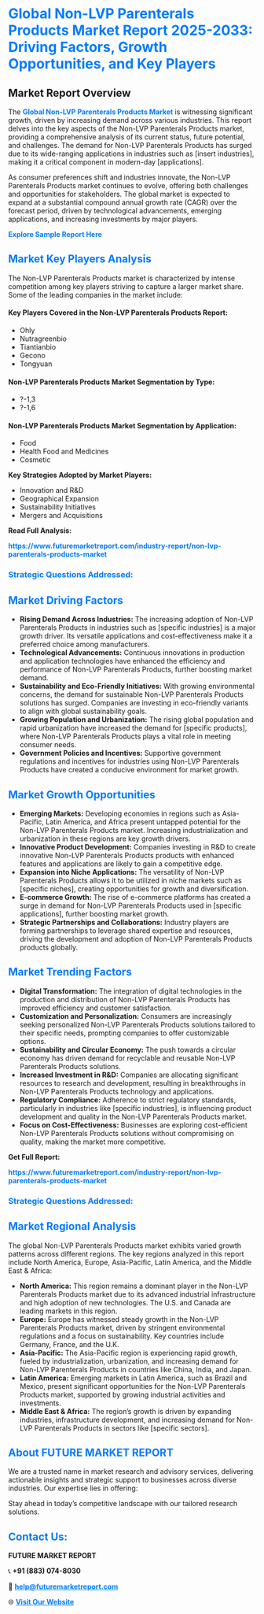 <h1 style="color: #007BFF;">Global Non-LVP Parenterals Products Market Report 2025-2033: Driving Factors, Growth Opportunities, and Key Players</h1>

<section id="overview">
<h2>Market Report Overview</h2>
<p>The <a href="https://www.futuremarketreport.com/industry-report/non-lvp-parenterals-products-market" style="color: #007BFF; text-decoration: none;"><strong>Global Non-LVP Parenterals Products Market</strong></a> is witnessing significant growth, driven by increasing demand across various industries. This report delves into the key aspects of the Non-LVP Parenterals Products market, providing a comprehensive analysis of its current status, future potential, and challenges. The demand for Non-LVP Parenterals Products has surged due to its wide-ranging applications in industries such as [insert industries], making it a critical component in modern-day [applications].</p>
<p>As consumer preferences shift and industries innovate, the Non-LVP Parenterals Products market continues to evolve, offering both challenges and opportunities for stakeholders. The global market is expected to expand at a substantial compound annual growth rate (CAGR) over the forecast period, driven by technological advancements, emerging applications, and increasing investments by major players.</p>
</section>

<section id="overview">
<p><a href="https://www.futuremarketreport.com/request-sample/reportId=35520" style="color: #007BFF; text-decoration: none;"><strong>Explore Sample Report Here</strong></a></p>
</section>

<section id="key-players">
<h2 style="color: #007BFF;">Market Key Players Analysis</h2>
<p>The Non-LVP Parenterals Products market is characterized by intense competition among key players striving to capture a larger market share. Some of the leading companies in the market include:</p>
<h4>Key Players Covered in the Non-LVP Parenterals Products Report:</h4>
<ul><li>Ohly</li><li>Nutragreenbio</li><li>Tiantianbio</li><li>Gecono</li><li>Tongyuan</li></ul>
<h4>Non-LVP Parenterals Products Market Segmentation by Type:</h4>
<ul><li>?-1,3</li><li>?-1,6</li></ul>

<h4>Non-LVP Parenterals Products Market Segmentation by Application:</h4>
<ul><li>Food</li><li>Health Food and Medicines</li><li>Cosmetic</li></ul>
<p><strong>Key Strategies Adopted by Market Players:</strong></p>
<ul>
<li>Innovation and R&D</li>
<li>Geographical Expansion</li>
<li>Sustainability Initiatives</li>
<li>Mergers and Acquisitions</li>
</ul>
</section>

<section>
<p><strong>Read Full Analysis: </strong></p><a href="https://www.futuremarketreport.com/industry-report/non-lvp-parenterals-products-market" style="color: #007BFF; text-decoration: none;"><strong>https://www.futuremarketreport.com/industry-report/non-lvp-parenterals-products-market</strong></a>
<h3 style="color: #007BFF;">Strategic Questions Addressed:</h3>
</section>

<section id="driving-factors">
<h2 style="color: #007BFF;">Market Driving Factors</h2>
<ul>
<li><strong>Rising Demand Across Industries:</strong> The increasing adoption of Non-LVP Parenterals Products in industries such as [specific industries] is a major growth driver. Its versatile applications and cost-effectiveness make it a preferred choice among manufacturers.</li>
<li><strong>Technological Advancements:</strong> Continuous innovations in production and application technologies have enhanced the efficiency and performance of Non-LVP Parenterals Products, further boosting market demand.</li>
<li><strong>Sustainability and Eco-Friendly Initiatives:</strong> With growing environmental concerns, the demand for sustainable Non-LVP Parenterals Products solutions has surged. Companies are investing in eco-friendly variants to align with global sustainability goals.</li>
<li><strong>Growing Population and Urbanization:</strong> The rising global population and rapid urbanization have increased the demand for [specific products], where Non-LVP Parenterals Products plays a vital role in meeting consumer needs.</li>
<li><strong>Government Policies and Incentives:</strong> Supportive government regulations and incentives for industries using Non-LVP Parenterals Products have created a conducive environment for market growth.</li>
</ul>
</section>

<section id="growth-opportunities">
<h2 style="color: #007BFF;">Market Growth Opportunities</h2>
<ul>
<li><strong>Emerging Markets:</strong> Developing economies in regions such as Asia-Pacific, Latin America, and Africa present untapped potential for the Non-LVP Parenterals Products market. Increasing industrialization and urbanization in these regions are key growth drivers.</li>
<li><strong>Innovative Product Development:</strong> Companies investing in R&D to create innovative Non-LVP Parenterals Products products with enhanced features and applications are likely to gain a competitive edge.</li>
<li><strong>Expansion into Niche Applications:</strong> The versatility of Non-LVP Parenterals Products allows it to be utilized in niche markets such as [specific niches], creating opportunities for growth and diversification.</li>
<li><strong>E-commerce Growth:</strong> The rise of e-commerce platforms has created a surge in demand for Non-LVP Parenterals Products used in [specific applications], further boosting market growth.</li>
<li><strong>Strategic Partnerships and Collaborations:</strong> Industry players are forming partnerships to leverage shared expertise and resources, driving the development and adoption of Non-LVP Parenterals Products products globally.</li>
</ul>
</section>

<section id="trending-factors">
<h2 style="color: #007BFF;">Market Trending Factors</h2>
<ul>
<li><strong>Digital Transformation:</strong> The integration of digital technologies in the production and distribution of Non-LVP Parenterals Products has improved efficiency and customer satisfaction.</li>
<li><strong>Customization and Personalization:</strong> Consumers are increasingly seeking personalized Non-LVP Parenterals Products solutions tailored to their specific needs, prompting companies to offer customizable options.</li>
<li><strong>Sustainability and Circular Economy:</strong> The push towards a circular economy has driven demand for recyclable and reusable Non-LVP Parenterals Products solutions.</li>
<li><strong>Increased Investment in R&D:</strong> Companies are allocating significant resources to research and development, resulting in breakthroughs in Non-LVP Parenterals Products technology and applications.</li>
<li><strong>Regulatory Compliance:</strong> Adherence to strict regulatory standards, particularly in industries like [specific industries], is influencing product development and quality in the Non-LVP Parenterals Products market.</li>
<li><strong>Focus on Cost-Effectiveness:</strong> Businesses are exploring cost-efficient Non-LVP Parenterals Products solutions without compromising on quality, making the market more competitive.</li>
</ul>
</section>

<section>
<p><strong>Get Full Report: </strong></p><a href="https://www.futuremarketreport.com/industry-report/non-lvp-parenterals-products-market" style="color: #007BFF; text-decoration: none;"><strong>https://www.futuremarketreport.com/industry-report/non-lvp-parenterals-products-market</strong></a>
<h3 style="color: #007BFF;">Strategic Questions Addressed:</h3>
</section>


<section id="regional-analysis">
<h2 style="color: #007BFF;">Market Regional Analysis</h2>
<p>The global Non-LVP Parenterals Products market exhibits varied growth patterns across different regions. The key regions analyzed in this report include North America, Europe, Asia-Pacific, Latin America, and the Middle East & Africa:</p>
<ul>
<li><strong>North America:</strong> This region remains a dominant player in the Non-LVP Parenterals Products market due to its advanced industrial infrastructure and high adoption of new technologies. The U.S. and Canada are leading markets in this region.</li>
<li><strong>Europe:</strong> Europe has witnessed steady growth in the Non-LVP Parenterals Products market, driven by stringent environmental regulations and a focus on sustainability. Key countries include Germany, France, and the U.K.</li>
<li><strong>Asia-Pacific:</strong> The Asia-Pacific region is experiencing rapid growth, fueled by industrialization, urbanization, and increasing demand for Non-LVP Parenterals Products in countries like China, India, and Japan.</li>
<li><strong>Latin America:</strong> Emerging markets in Latin America, such as Brazil and Mexico, present significant opportunities for the Non-LVP Parenterals Products market, supported by growing industrial activities and investments.</li>
<li><strong>Middle East & Africa:</strong> The region’s growth is driven by expanding industries, infrastructure development, and increasing demand for Non-LVP Parenterals Products in sectors like [specific sectors].</li>
</ul>
</section>

<footer>
<h2 style="color: #007BFF;">About FUTURE MARKET REPORT</h2>
<p>We are a trusted name in market research and advisory services, delivering actionable insights and strategic support to businesses across diverse industries. Our expertise lies in offering:</p>

<p>Stay ahead in today’s competitive landscape with our tailored research solutions.</p>

<h2 style="color: #007BFF;">Contact Us:</h2>
<p><strong>FUTURE MARKET REPORT</strong></p>
<p>📞 <strong>+91 (883) 074-8030</strong></p>
<p>📧 <strong><a href="mailto:help@futuremarketreport.com" style="color: #007BFF;">help@futuremarketreport.com</a></strong></p>
<p>🌐 <strong><a href="https://www.futuremarketreport.com/" style="color: #007BFF;">Visit Our Website</a></strong></p>
</footer>